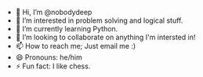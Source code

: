 - 👋 Hi, I’m @nobodydeep
- 👀 I’m interested in problem solving and logical stuff.
- 🌱 I’m currently learning Python.
- 💞️ I’m looking to collaborate on anything I'm intersted in!
- 📫 How to reach me; Just email me :)
- 😄 Pronouns: he/him
- ⚡ Fun fact: I like chess.

<!---
PranavT-P/PranavT-P is a ✨ special ✨ repository because its `README.md` (this file) appears on your GitHub profile.
You can click the Preview link to take a look at your changes.
--->
